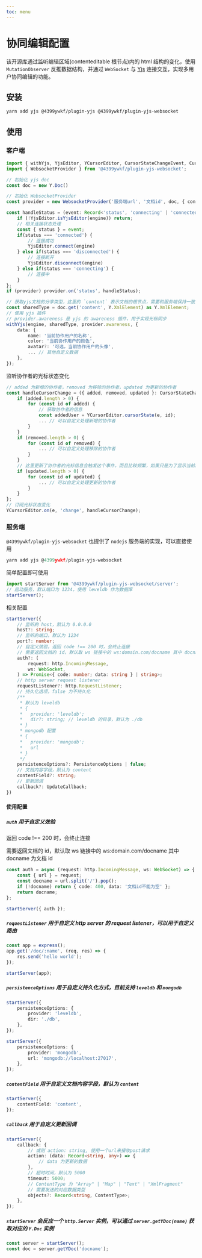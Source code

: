 ```yaml
---
toc: menu
---
```


# 协同编辑配置

该开源库通过监听编辑区域(contenteditable 根节点)内的 html 结构的变化，使用 `MutationObserver` 反推数据结构，并通过 `WebSocket` 与 [Yjs](https://github.com/yjs/yjs) 连接交互，实现多用户协同编辑的功能。

## 安装

```bash
yarn add yjs @4399ywkf/plugin-yjs @4399ywkf/plugin-yjs-websocket
```

## 使用

### 客户端

```ts
import { withYjs, YjsEditor, YCursorEditor, CursorStateChangeEvent, CursorData } from '@4399ywkf/plugin-yjs';
import { WebsocketProvider } from '@4399ywkf/plugin-yjs-websocket';

// 初始化 yjs doc
const doc = new Y.Doc()

// 初始化 WebsocketProvider
const provider = new WebsocketProvider('服务端url', '文档id', doc, { connect: false })

const handleStatus = (event: Record<'status', 'connecting' | 'connected' | 'disconnected'>) => {
	if (!YjsEditor.isYjsEditor(engine)) return;
	// 相关连接状态处理
	const { status } = event;
	if(status === 'connected') {
		// 连接成功
		YjsEditor.connect(engine)
	} else if(status === 'disconnected') {
		// 连接断开
		YjsEditor.disconnect(engine)
	} else if(status === 'connecting') {
		// 连接中
	}
};
if (provider) provider.on('status', handleStatus);

// 获取yjs文档的分享类型，这里的 `content` 表示文档的根节点，需要和服务端保持一致，如果你要修改，请保持客户端与服务端这两处一致
const sharedType = doc.get('content', Y.XmlElement) as Y.XmlElement;
// 使用 yjs 插件
// provider.awareness 是 yjs 的 awareness 插件，用于实现光标同步
withYjs(engine, sharedType, provider.awareness, {
	data: {
		name: '当前协作用户的名称',
		color: '当前协作用户的颜色',
		avatar?: '可选，当前协作用户的头像',
		... // 其他自定义数据
	},
});
```

监听协作者的光标状态变化

```ts
// added 为新增的协作者，removed 为移除的协作者，updated 为更新的协作者
const handleCursorChange = ({ added, removed, updated }: CursorStateChangeEvent) => {
	if (added.length > 0) {
		for (const id of added) {
			// 获取协作者的信息
			const addedUser = YCursorEditor.cursorState(e, id);
			... // 可以自定义处理新增的协作者
		}
	}
	if (removed.length > 0) {
		for (const id of removed) {
			... // 可以自定义处理移除的协作者
		}
	}
	// 这里更新了协作者的光标信息会触发这个事件，而且比较频繁，如果只是为了显示当前所有的协作者用户信息，使用 added 和 removed 就足够了
	if (updated.length > 0) {
		for (const id of updated) {
			... // 可以自定义处理更新的协作者
		}
	}
};
// 订阅光标状态变化
YCursorEditor.on(e, 'change', handleCursorChange);
```

### 服务端

`@4399ywkf/plugin-yjs-websocket` 也提供了 `nodejs` 服务端的实现，可以直接使用

```ts
yarn add yjs @4399ywkf/plugin-yjs-websocket
```

简单配置即可使用

```ts
import startServer from '@4399ywkf/plugin-yjs-websocket/server';
// 启动服务，默认端口为 1234，使用 leveldb 作为数据库
startServer();
```

相关配置

```ts
startServer({
	// 监听的 host，默认为 0.0.0.0
	host?: string;
	// 监听的端口，默认为 1234
	port?: number;
	// 自定义效验，返回 code !== 200 时，会终止连接
	// 需要返回文档的 id，默认取 ws 链接中的 ws:domain.com/docname 其中 docname为文档 id
	auth?: (
		request: http.IncomingMessage,
		ws: WebSocket,
	) => Promise<{ code: number; data: string } | string>;
	// http server request listener
	requestListener?: http.RequestListener;
	// 持久化选项，false 为不持久化
	/**
	 * 默认为 leveldb
	 * {
	 *   provider: 'leveldb';
	 *   dir?: string; // leveldb 的目录，默认为 ./db
	 * }
	 * mongodb 配置
	 * {
	 *   provider: 'mongodb';
	 *   url
	 * }
	 */
	persistenceOptions?: PersistenceOptions | false;
	// 文档内容字段，默认为 content
	contentField?: string;
	// 更新回调
	callback?: UpdateCallback;
})
```

#### 使用配置

##### `auth` 用于自定义效验

返回 code !== 200 时，会终止连接

需要返回文档的 id，默认取 ws 链接中的 ws:domain.com/docname 其中 docname 为文档 id

```ts
const auth = async (request: http.IncomingMessage, ws: WebSocket) => {
	const { url } = request;
	const docname = url.split('/').pop();
	if (!docname) return { code: 400, data: '文档id不能为空' };
	return docname;
};

startServer({ auth });
```

##### `requestListener` 用于自定义 http server 的 request listener，可以用于自定义路由

```ts
const app = express();
app.get('/doc/:name', (req, res) => {
	res.send('hello world');
});

startServer(app);
```

##### `persistenceOptions` 用于自定义持久化方式，目前支持 `leveldb` 和 `mongodb`

```ts
startServer({
	persistenceOptions: {
		provider: 'leveldb',
		dir: './db',
	},
});
```

```ts
startServer({
	persistenceOptions: {
		provider: 'mongodb',
		url: 'mongodb://localhost:27017',
	},
});
```

##### `contentField` 用于自定义文档内容字段，默认为 `content`

```ts
startServer({
	contentField: 'content',
});
```

##### `callback` 用于自定义更新回调

```ts
startServer({
	callback: {
		// 或则 action: string, 使用一个url来接收post请求
		action: (data: Record<string, any>) => {
			// data 为更新的数据
		},
		// 超时时间，默认为 5000
		timeout: 5000;
		// ContentType 为 "Array" | "Map" | "Text" | "XmlFragment"
		// 需要发送的对应数据类型
		objects?: Record<string, ContentType>;
	},
});
```

##### `startServer` 会反应一个 `http.Server` 实例，可以通过 `server.getYDoc(name)` 获取对应的 `Y.Doc` 实例

```ts
const server = startServer();
const doc = server.getYDoc('docname');
```
